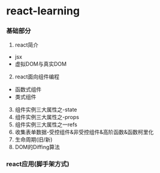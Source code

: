 # react-learning

### 基础部分

1. react简介
  - jsx
  - 虚拟DOM与真实DOM
2. react面向组件编程
  - 函数式组件
  - 类式组件
3. 组件实例三大属性之-state
4. 组件实例三大属性之-props
5. 组件实例三大属性之一refs
6. 收集表单数据-受控组件&非受控组件&高阶函数&函数柯里化
7. 生命周期(旧/新)
8. DOM的Diffing算法

### react应用(脚手架方式)
